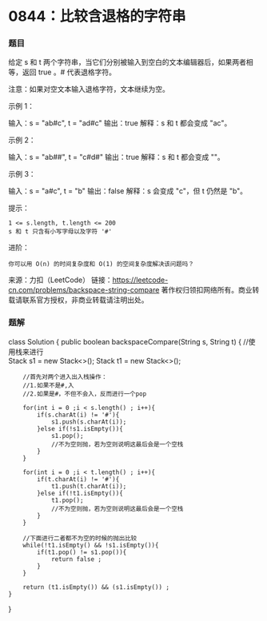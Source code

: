 # 0844：比较含退格的字符串

### 题目
给定 s 和 t 两个字符串，当它们分别被输入到空白的文本编辑器后，如果两者相等，返回 true 。# 代表退格字符。

注意：如果对空文本输入退格字符，文本继续为空。

 

示例 1：

输入：s = "ab#c", t = "ad#c"
输出：true
解释：s 和 t 都会变成 "ac"。

示例 2：

输入：s = "ab##", t = "c#d#"
输出：true
解释：s 和 t 都会变成 ""。

示例 3：

输入：s = "a#c", t = "b"
输出：false
解释：s 会变成 "c"，但 t 仍然是 "b"。

 

提示：

    1 <= s.length, t.length <= 200
    s 和 t 只含有小写字母以及字符 '#'

 

进阶：

    你可以用 O(n) 的时间复杂度和 O(1) 的空间复杂度解决该问题吗？

来源：力扣（LeetCode）
链接：https://leetcode-cn.com/problems/backspace-string-compare
著作权归领扣网络所有。商业转载请联系官方授权，非商业转载请注明出处。
### 题解
class Solution {
    public boolean backspaceCompare(String s, String t) {
        //使用栈来进行  
        Stack<Character> s1 =  new Stack<>();
        Stack<Character> t1 =  new Stack<>();   

        //首先对两个进入出入栈操作：
        //1.如果不是#,入    
        //2.如果是#，不但不会入，反而进行一个pop    

        for(int i = 0 ;i < s.length() ; i++){
            if(s.charAt(i) != '#'){
                s1.push(s.charAt(i));
            }else if(!s1.isEmpty()){
                s1.pop();
                //不为空则抛，若为空则说明这最后会是一个空栈
            }
        }

        for(int i = 0 ;i < t.length() ; i++){
            if(t.charAt(i) != '#'){
                t1.push(t.charAt(i));
            }else if(!t1.isEmpty()){
                t1.pop();
                //不为空则抛，若为空则说明这最后会是一个空栈
            }
        }

        //下面进行二者都不为空的时候的抛出比较
        while(!t1.isEmpty() && !s1.isEmpty()){
            if(t1.pop() != s1.pop()){
                return false ; 
            }
        }

        return (t1.isEmpty()) && (s1.isEmpty()) ;   
    } 
}
